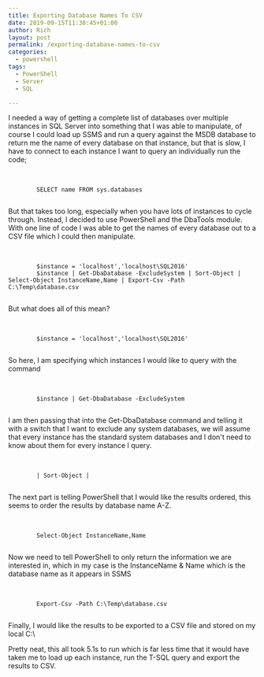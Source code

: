 ```yaml
---
title: Exporting Database Names To CSV
date: 2019-09-15T11:30:45+01:00
author: Rich
layout: post
permalink: /exporting-database-names-to-csv
categories:
  - powershell
tags:
  - PowerShell
  - Server
  - SQL

---
```


I needed a way of getting a complete list of databases over multiple instances in SQL Server into something that I was able to manipulate, of course I could load up SSMS and run a query against the MSDB database to return me the name of every database on that instance, but that is slow, I have to connect to each instance I want to query an individually run the code;

<pre> 
	<code class="sql">
		SELECT name FROM sys.databases
	</code>
</pre>

But that takes too long, especially when you have lots of instances to cycle through. Instead, I decided to use PowerShell and the DbaTools module. With one line of code I was able to get the names of every database out to a CSV file which I could then manipulate. 

<pre> 
	<code class="powershell">
		$instance = 'localhost','localhost\SQL2016'
		$instance | Get-DbaDatabase -ExcludeSystem | Sort-Object | Select-Object InstanceName,Name | Export-Csv -Path C:\Temp\database.csv 
	</code>
</pre>

But what does all of this mean?

<pre> 
	<code class="powershell">
		$instance = 'localhost','localhost\SQL2016'
	</code>
</pre>

So here, I am specifying which instances I would like to query with the command

<pre> 
	<code class="powershell">		
		$instance | Get-DbaDatabase -ExcludeSystem
	</code>
</pre>

I am then passing that into the Get-DbaDatabase command and telling it with a switch that I want to exclude any system databases, we will assume that every instance has the standard system databases and I don't need to know about them for every instance I query.

<pre> 
	<code class="powershell">
		| Sort-Object |
	</code>
</pre>

The next part is telling PowerShell that I would like the results ordered, this seems to order the results by database name A-Z.

<pre> 
	<code class="powershell">
		Select-Object InstanceName,Name
	</code>
</pre>

Now we need to tell PowerShell to only return the information we are interested in, which in my case is the InstanceName & Name which is the database name as it appears in SSMS

<pre> 
	<code class="powershell">
		Export-Csv -Path C:\Temp\database.csv 
	</code>
</pre>

Finally, I would like the results to be exported to a CSV file and stored on my local C:\ 

Pretty neat, this all took 5.1s to run which is far less time that it would have taken me to load up each instance, run the T-SQL query and export the results to CSV.




